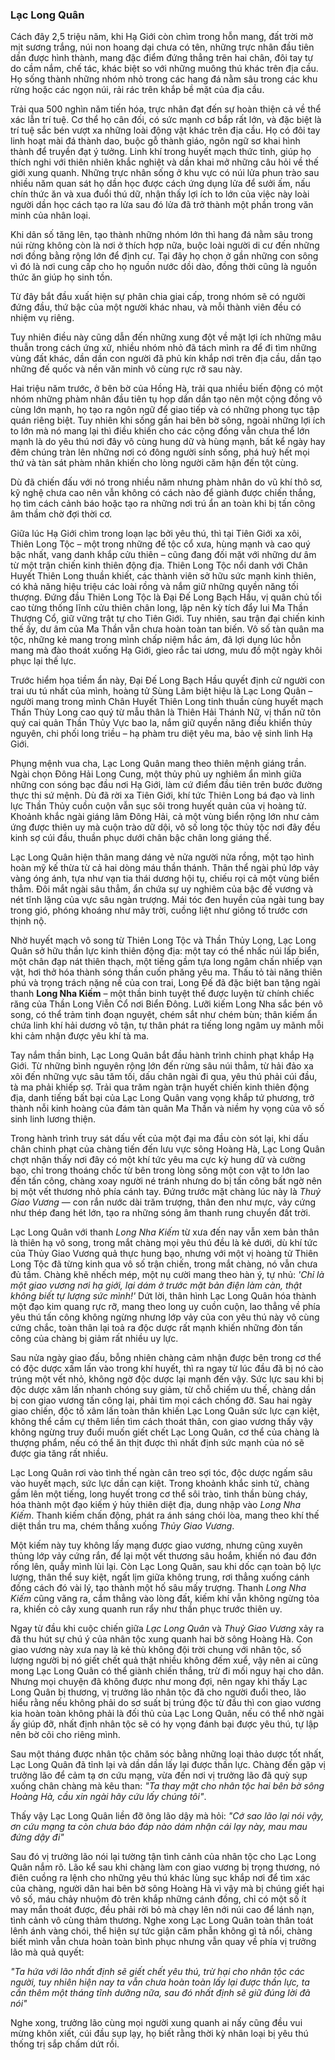### Lạc Long Quân

Cách đây 2,5 triệu năm, khi Hạ Giới còn chìm trong hỗn mang, đất trời mờ mịt sương trắng, núi non hoang dại chưa có tên, những trực nhân đầu tiên dần được hình thành, mang đặc điểm đứng thẳng trên hai chân, đôi tay tự do cầm nắm, chế tác, khác biệt so với những muông thú khác trên địa cầu. Họ sống thành những nhóm nhỏ trong các hang đá nằm sâu trong các khu rừng hoặc các ngọn núi, rải rác trên khắp bề mặt của địa cầu. 

Trải qua 500 nghìn năm tiến hóa, trực nhân đạt đến sự hoàn thiện cả về thể xác lẫn trí tuệ. Cơ thể họ cân đối, có sức mạnh cơ bắp rất lớn, và đặc biệt là trí tuệ sắc bén vượt xa những loài động vật khác trên địa cầu. Họ có đôi tay linh hoạt mài đá thành dao, buộc gỗ thành giáo, ngôn ngữ sơ khai hình thành để truyền đạt ý tưởng. Linh khí trong huyết mạch thức tỉnh, giúp họ thích nghi với thiên nhiên khắc nghiệt và dần khai mở những câu hỏi về thế giới xung quanh. Những trực nhân sống ở khu vực có núi lửa phun trào sau nhiều năm quan sát họ dần học được cách ứng dụng lửa để sưởi ấm, nấu chín thức ăn và xua đuổi thú dữ, nhận thấy lợi ích to lớn của việc này loài người dần học cách tạo ra lửa sau đó lửa đã trở thành một phần trong văn minh của nhân loại.

Khi dân số tăng lên, tạo thành những nhóm lớn thì hang đá nằm sâu trong núi rừng không còn là nơi ở thích hợp nữa, buộc loài người di cư đến những nơi đồng bằng rộng lớn để định cư. Tại đây họ chọn ở gần những con sông vì đó là nơi cung cấp cho họ nguồn nước dồi dào, đồng thời cũng là nguồn thức ăn giúp họ sinh tồn. 

Từ đây bắt đầu xuất hiện sự phân chia giai cấp, trong nhóm sẽ có người đứng đầu, thứ bậc của một người khác nhau, và mỗi thành viên đều có nhiệm vụ riêng. 

Tuy nhiên điều này cũng dẫn đến những xung đột về mặt lợi ích những mâu thuẫn trong cách ứng xử, nhiều nhóm nhỏ đã tách mình ra để đi tìm những vùng đất khác, dần dần con người đã phủ kín khắp nơi trên địa cầu, dần tạo những đế quốc và nền văn minh vô cùng rực rỡ sau này.

Hai triệu năm trước, ở bên bờ của Hồng Hà, trải qua nhiều biến động có một nhóm những phàm nhân đầu tiên tụ họp dần dần tạo nên một cộng đồng vô cùng lớn mạnh, họ tạo ra ngôn ngữ để giao tiếp và có những phong tục tập quán riêng biệt. Tuy nhiên khi sống gần hai bên bờ sông, ngoài những lợi ích to lớn mà nó mang lại thì điều khiến cho các cộng đồng vẫn chưa thể lớn mạnh là do yêu thú nơi đây vô cùng hung dữ và hùng mạnh, bất kể ngày hay đêm chúng tràn lên những nơi có đông người sính sống, phá huỷ hết mọi thứ và tàn sát phàm nhân khiến cho lòng người căm hận đến tột cùng.

Dù đã chiến đấu với nó trong nhiều năm nhưng phàm nhân do vũ khí thô sơ, kỹ nghệ chưa cao nên vẫn không có cách nào để giành được chiến thắng, họ tìm cách cảnh báo hoặc tạo ra những nơi trú ẩn an toàn khi bị tấn công âm thầm chờ đợi thời cơ.

Giữa lúc Hạ Giới chìm trong loạn lạc bởi yêu thú, thì tại Tiên Giới xa xôi, Thiên Long Tộc – một trong những đế tộc cổ xưa, hùng mạnh và cao quý bậc nhất, vang danh khắp cửu thiên – cũng đang đối mặt với những dư âm từ một trận chiến kinh thiên động địa. Thiên Long Tộc nổi danh với Chân Huyết Thiên Long thuần khiết, các thành viên sở hữu sức mạnh kinh thiên, có khả năng hiệu triệu các loài rồng và nắm giữ những quyền năng tối thượng. Đứng đầu Thiên Long Tộc là Đại Đế Long Bạch Hầu, vị quân chủ tối cao từng thống lĩnh cửu thiên chân long, lập nên kỳ tích đẩy lui Ma Thần Thượng Cổ, giữ vững trật tự cho Tiên Giới. Tuy nhiên, sau trận đại chiến kinh thế ấy, dư âm của Ma Thần vẫn chưa hoàn toàn tan biến. Vô số tàn quân ma tộc, những kẻ mang trong mình chấp niệm hắc ám, đã lợi dụng lúc hỗn mang mà đào thoát xuống Hạ Giới, gieo rắc tai ương, mưu đồ một ngày khôi phục lại thế lực.

Trước hiểm họa tiềm ẩn này, Đại Đế Long Bạch Hầu quyết định cử người con trai ưu tú nhất của mình, hoàng tử Sùng Lãm biệt hiệu là Lạc Long Quân – người mang trong mình Chân Huyết Thiên Long tinh thuần cùng huyết mạch Thần Thủy Long cao quý từ mẫu thân là Thiên Hải Thánh Nữ, vị thần nữ tôn quý cai quản Thần Thủy Vực bao la, nắm giữ quyền năng điều khiển thủy nguyên, chi phối long triều – hạ phàm tru diệt yêu ma, bảo vệ sinh linh Hạ Giới.

Phụng mệnh vua cha, Lạc Long Quân mang theo thiên mệnh giáng trần. Ngài chọn Đông Hải Long Cung, một thủy phủ uy nghiêm ẩn mình giữa những con sóng bạc đầu nơi Hạ Giới, làm cứ điểm đầu tiên trên bước đường thực thi sứ mệnh. Dù đã rời xa Tiên Giới, khí tức Thiên Long bá đạo và linh lực Thần Thủy cuồn cuộn vẫn sục sôi trong huyết quản của vị hoàng tử. Khoảnh khắc ngài giáng lâm Đông Hải, cả một vùng biển rộng lớn như cảm ứng được thiên uy mà cuộn trào dữ dội, vô số long tộc thủy tộc nơi đây đều kinh sợ cúi đầu, thuần phục dưới chân bậc chân long giáng thế.

Lạc Long Quân hiện thân mang dáng vẻ nửa người nửa rồng, một tạo hình hoàn mỹ kế thừa từ cả hai dòng máu thần thánh. Thân thể ngài phủ lớp vảy vàng óng ánh, tựa như vạn tia thái dương hội tụ, chiếu rọi cả một vùng biển thẳm. Đôi mắt ngài sâu thẳm, ẩn chứa sự uy nghiêm của bậc đế vương và nét tĩnh lặng của vực sâu ngàn trượng. Mái tóc đen huyền của ngài tung bay trong gió, phóng khoáng như mây trời, cuồng liệt như giông tố trước cơn thịnh nộ.

Nhờ huyết mạch vô song từ Thiên Long Tộc và Thần Thủy Long, Lạc Long Quân sở hữu thần lực kinh thiên động địa: một tay có thể nhấc núi lấp biển, một chân đạp nát thiên thạch, một tiếng gầm tựa long ngâm chấn nhiếp vạn vật, hơi thở hóa thành sóng thần cuốn phăng yêu ma. Thấu tỏ tài năng thiên phú và trọng trách nặng nề của con trai, Long Đế đã đặc biệt ban tặng ngài thanh **Long Nha Kiếm** – một thần binh tuyệt thế được luyện từ chính chiếc răng của Thần Long Viễn Cổ nơi Biển Đông. Lưỡi kiếm Long Nha sắc bén vô song, có thể trảm tinh đoạn nguyệt, chém sắt như chém bùn; thân kiếm ẩn chứa linh khí hải dương vô tận, tự thân phát ra tiếng long ngâm uy mãnh mỗi khi cảm nhận được yêu khí tà ma. 

Tay nắm thần binh, Lạc Long Quân bắt đầu hành trình chinh phạt khắp Hạ Giới. Từ những bình nguyên rộng lớn đến rừng sâu núi thẳm, từ hải đảo xa xôi đến những vực sâu tăm tối, dấu chân ngài đi qua, yêu thú phải cúi đầu, tà ma phải khiếp sợ. Trải qua trăm ngàn trận huyết chiến kinh thiên động địa, danh tiếng bất bại của Lạc Long Quân vang vọng khắp tứ phương, trở thành nỗi kinh hoàng của đám tàn quân Ma Thần và niềm hy vọng của vô số sinh linh lương thiện.

Trong hành trình truy sát dấu vết của một đại ma đầu còn sót lại, khi dấu chân chinh phạt của chàng tiến đến lưu vực sông Hoàng Hà, Lạc Long Quân chợt nhận thấy nơi đây có một khí tức yêu ma cực kỳ hung dữ và cường bạo, chỉ trong thoáng chốc từ bên trong lòng sông  một con vật to lớn lao đến tấn công, chàng xoay người né tránh nhưng do bị tấn công bất ngờ nên bị một vết thương nhỏ phía cánh tay. Đứng trước mặt chàng lúc này là _Thuỷ Giao Vương_ — con rắn nước dài trăm trượng, thân đen như mực, vảy cứng như thép đang hét lớn, tạo ra những sóng âm thanh rung chuyển đất trời. 

Lạc Long Quân với thanh _Long Nha Kiếm_ từ xưa đến nay vẫn xem bản thân là thiên hạ vô song, trong mắt chàng mọi yêu thú đều là kẻ dưới, dù khí tức của Thủy Giao Vương quả thực hung bạo, nhưng với một vị hoàng tử Thiên Long Tộc đã từng kinh qua vô số trận chiến, trong mắt chàng, nó vẫn chưa đủ tầm. Chàng khẽ nhếch mép, một nụ cười mang theo hàn ý, tự nhủ: _'Chỉ là một giao vương nơi hạ giới, lại dám ở trước mặt bản điện làm càn, thật không biết tự lượng sức mình!'_ Dứt lời, thân hình Lạc Long Quân hóa thành một đạo kim quang rực rỡ, mang theo long uy cuồn cuộn, lao thẳng về phía yêu thú  tấn công không ngừng nhưng lớp vảy của con yêu thú này vô cùng cứng chắc, toàn thân lại toả ra độc dược rất mạnh khiến những đòn tấn công của chàng bị giảm rất nhiều uy lực. 

Sau nửa ngày giao đấu, bỗng nhiên chàng cảm nhận được bên trong cơ thể có độc dược xấm lấn vào trong khí huyết, thì ra ngay từ lúc đầu đã bị nó cào trúng một vết nhỏ, không ngờ độc dược lại mạnh đến vậy. Sức lực sau khi bị độc dược xâm lấn nhanh chóng suy giảm, từ chỗ chiếm ưu thế, chàng dần bị con giao vương tấn công lại, phải tìm mọi cách chống đỡ. Sau hai ngày giao chiến, độc tố xâm lấn toàn thân khiến Lạc Long Quân sức lực cạn kiệt, không thể cầm cự thêm liền tìm cách thoát thân, con giao vương thấy vậy không ngừng truy đuổi muốn giết chết Lạc Long Quân, cơ thể của chàng là thượng phẩm, nếu có thể ăn thịt được thì nhất định sức mạnh của nó sẽ được gia tăng rất nhiều.

Lạc Long Quân rơi vào tình thế ngàn cân treo sợi tóc, độc dược ngấm sâu vào huyết mạch, sức lực dần cạn kiệt. Trong khoảnh khắc sinh tử, chàng gầm lên một tiếng, long huyết trong cơ thể sôi trào, tinh thần bùng cháy, hóa thành một đạo kiếm ý hủy thiên diệt địa, dung nhập vào _Long Nha Kiếm_. Thanh kiếm chấn động, phát ra ánh sáng chói lòa, mang theo khí thế diệt thần tru ma, chém thẳng xuống _Thủy Giao Vương_.  

Một kiếm này tuy không lấy mạng được giao vương, nhưng cũng xuyên thủng lớp vảy cứng rắn, để lại một vết thương sâu hoắm, khiến nó đau đớn rống lên, quẫy mình lùi lại. Còn Lạc Long Quân, sau khi dốc cạn toàn bộ lực lượng, thân thể suy kiệt, ngất lịm giữa không trung, rơi thẳng xuống cánh đồng cách đó vài lý, tạo thành một hố sâu mấy trượng. Thanh _Long Nha Kiếm_ cũng văng ra, cắm thẳng vào lòng đất, kiếm khí vẫn không ngừng tỏa ra, khiến cỏ cây xung quanh run rẩy như thần phục trước thiên uy.

Ngay từ đầu khi cuộc chiến giữa _Lạc Long Quân_ và _Thuỷ Giao Vương_ xảy ra đã thu hút sự chú ý của nhân tộc xung quanh hai bờ sông Hoàng Hà. Con giao vương này xưa nay là kẻ thù không đội trời chung với nhân tộc, số lượng người bị nó giết chết quả thật nhiều không đếm xuể, vậy nên ai cũng mong Lạc Long Quân có thể giành chiến thắng, trừ đi mối nguy hại cho dân. Nhưng mọi chuyện đã không được như mong đợi, nên ngay khi thấy Lạc Long Quân bị thương, vị trưởng lão nhân tộc đã cho người đuổi theo, lão hiểu rằng nếu không phải do sơ suất bị trúng độc từ đầu thì con giao vương kia hoàn toàn không phải là đối thủ của Lạc Long Quân, nếu có thể nhờ ngài ấy giúp đỡ, nhất định nhân tộc sẽ có hy vọng đánh bại được yêu thú, tự lập nên bờ cõi cho riêng mình.

Sau một tháng được nhân tộc chăm sóc bằng những loại thảo dược tốt nhất, Lạc Long Quân đã tỉnh lại và dần dần lấy lại được thần lực. Chàng đến gặp vị trưởng lão để cảm tạ ơn cứu mạng, vừa đến nơi vị trưởng lão đã quỳ sụp xuống chân chàng mà kêu than: _"Ta thay mặt cho nhân tộc hai bên bờ sông Hoàng Hà, cầu xin ngài hãy cứu lấy chúng tôi"_. 

Thấy vậy Lạc Long Quân liền đỡ ông lão dậy mà hỏi: _"Cớ sao lão lại nói vậy, ơn cứu mạng ta còn chưa báo đáp nào dám nhận cái lạy này, mau mau đứng dậy đi"_

Sau đó vị trưởng lão nói lại tường tận tình cảnh của nhân tộc cho Lạc Long Quân nắm rõ. Lão kể sau khi chàng làm con giao vương bị trọng thương, nó điên cuồng ra lệnh cho những yêu thú khác lùng sục khắp nơi để tìm xác của chàng, người dân hai bên bờ sông Hoàng Hà vì vậy mà bị chúng giết hại vô số, máu chảy nhuộm đỏ trên khắp những cánh đồng, chỉ có một số ít may mắn thoát được, đều phải rời bỏ mà chạy lên nới núi cao để lánh nạn, tình cảnh vô cùng thảm thương. Nghe xong Lạc Long Quân toàn thân toát lênh ánh vàng chói, thể hiện sự tức giận căm phẫn không gì tả nổi, chàng biết mình vẫn chưa hoàn toàn bình phục nhưng vẫn quay về phía vị trưởng lão mà quả quyết:

_"Ta hứa với lão nhất định sẽ giết chết yêu thú, trừ hại cho nhân tộc các người, tuy nhiên hiện nay ta vẫn chưa hoàn toàn lấy lại được thần lực, ta cần thêm một tháng tĩnh dưỡng nữa, sau đó nhất định sẽ giữ đúng lời đã nói"_

Nghe xong, trưởng lão cùng mọi người xung quanh ai nấy cũng đều vui mừng khôn xiết, cúi đầu sụp lạy, họ biết rằng thời kỳ nhân loại bị yêu thú thống trị sắp chấm dứt rồi.
